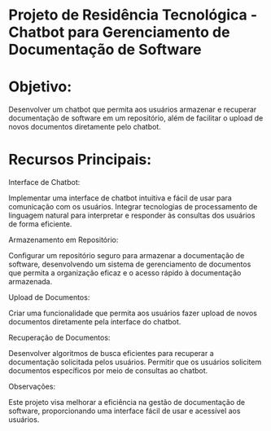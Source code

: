 # Projeto de Residência Tecnológica - Chatbot para Gerenciamento de Documentação de Software

# Objetivo:
Desenvolver um chatbot que permita aos usuários armazenar e recuperar documentação de software em um repositório, além de facilitar o upload de novos documentos diretamente pelo chatbot.

# Recursos Principais:

Interface de Chatbot:

Implementar uma interface de chatbot intuitiva e fácil de usar para comunicação com os usuários.
Integrar tecnologias de processamento de linguagem natural para interpretar e responder às consultas dos usuários de forma eficiente.

Armazenamento em Repositório:

Configurar um repositório seguro para armazenar a documentação de software,
desenvolvendo um sistema de gerenciamento de documentos que permita a organização eficaz e o acesso rápido à documentação armazenada.

Upload de Documentos:

Criar uma funcionalidade que permita aos usuários fazer upload de novos documentos diretamente pela interface do chatbot.


Recuperação de Documentos:

Desenvolver algoritmos de busca eficientes para recuperar a documentação solicitada pelos usuários.
Permitir que os usuários solicitem documentos específicos por meio de consultas ao chatbot.

Observações:

Este projeto visa melhorar a eficiência na gestão de documentação de software, proporcionando uma interface fácil de usar e acessível aos usuários.

